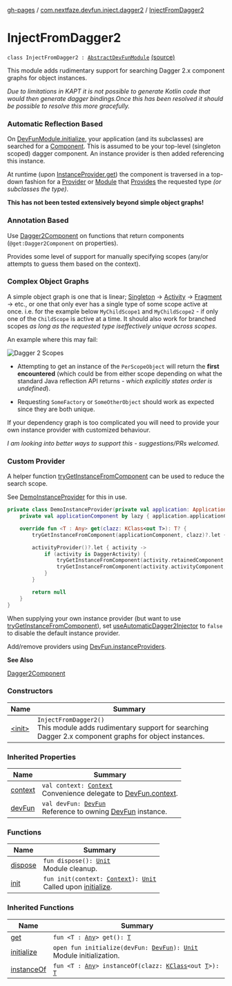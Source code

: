 [gh-pages](../../index.md) / [com.nextfaze.devfun.inject.dagger2](../index.md) / [InjectFromDagger2](./index.md)

# InjectFromDagger2

`class InjectFromDagger2 : `[`AbstractDevFunModule`](../../com.nextfaze.devfun.core/-abstract-dev-fun-module/index.md) [(source)](https://github.com/NextFaze/dev-fun/tree/master/devfun-inject-dagger2/src/main/java/com/nextfaze/devfun/inject/dagger2/Instances.kt#L205)

This module adds rudimentary support for searching Dagger 2.x component graphs for object instances.

*Due to limitations in KAPT it is not possible to generate Kotlin code that would then generate dagger bindings.Once this has been resolved it should be possible to resolve this more gracefully.*

### Automatic Reflection Based

On [DevFunModule.initialize](../../com.nextfaze.devfun.core/-dev-fun-module/initialize.md), your application (and its subclasses) are searched for a [Component](#). This is assumed
to be your top-level (singleton scoped) dagger component. An instance provider is then added referencing this instance.

At runtime (upon [InstanceProvider.get](../../com.nextfaze.devfun.inject/-instance-provider/get.md)) the component is traversed in a top-down fashion for a [Provider](#) or [Module](#)
that [Provides](#) the requested type *(or subclasses the type)*.

**This has not been tested extensively beyond simple object graphs!**

### Annotation Based

Use [Dagger2Component](../../com.nextfaze.devfun.annotations/-dagger2-component/index.md) on functions that return components (`@get:Dagger2Component` on properties).

Provides some level of support for manually specifying scopes (any/or attempts to guess them based on the context).

### Complex Object Graphs

A simple object graph is one that is linear; [Singleton](#) -&gt; [Activity](https://developer.android.com/reference/android/app/Activity.html) -&gt; [Fragment](https://developer.android.com/reference/android/app/Fragment.html) -&gt; etc., or one that only ever
has a single type of some scope active at once. i.e. for the example below `MyChildScope1` and `MyChildScope2` - if
only one of the `ChildScope` is active at a time. It should also work for branched scopes *as long as the requested type iseffectively unique across scopes*.

An example where this may fail:

![Dagger 2 Scopes](https://github.com/NextFaze/dev-fun/raw/gh-pages/assets/uml/dagger2-scopes.png)

* Attempting to get an instance of the `PerScopeObject` will return the **first encountered** (which could be from
either scope depending on what the standard Java reflection API returns - *which explicitly states order is undefined*).

* Requesting `SomeFactory` or `SomeOtherObject` should work as expected since they are both unique.

If your dependency graph is too complicated you will need to provide your own instance provider with customized behaviour.

*I am looking into better ways to support this - suggestions/PRs welcomed.*

### Custom Provider

A helper function [tryGetInstanceFromComponent](../try-get-instance-from-component.md) can be used to reduce the search scope.

See [DemoInstanceProvider](https://github.com/NextFaze/dev-fun/tree/master/demo/src/debug/java/com/nextfaze/devfun/demo/devfun/DevFun.kt#L33) for this in use.

``` kotlin
private class DemoInstanceProvider(private val application: Application, private val activityProvider: ActivityProvider) : InstanceProvider {
    private val applicationComponent by lazy { application.applicationComponent!! }

    override fun <T : Any> get(clazz: KClass<out T>): T? {
        tryGetInstanceFromComponent(applicationComponent, clazz)?.let { return it }

        activityProvider()?.let { activity ->
            if (activity is DaggerActivity) {
                tryGetInstanceFromComponent(activity.retainedComponent, clazz)?.let { return it }
                tryGetInstanceFromComponent(activity.activityComponent, clazz)?.let { return it }
            }
        }

        return null
    }
}
```

When supplying your own instance provider (but want to use [tryGetInstanceFromComponent](../try-get-instance-from-component.md)), set
[useAutomaticDagger2Injector](../use-automatic-dagger2-injector.md) to `false` to disable the default instance provider.

Add/remove providers using [DevFun.instanceProviders](../../com.nextfaze.devfun.core/-dev-fun/instance-providers.md).

**See Also**

[Dagger2Component](../../com.nextfaze.devfun.annotations/-dagger2-component/index.md)

### Constructors

| Name | Summary |
|---|---|
| [&lt;init&gt;](-init-.md) | `InjectFromDagger2()`<br>This module adds rudimentary support for searching Dagger 2.x component graphs for object instances. |

### Inherited Properties

| Name | Summary |
|---|---|
| [context](../../com.nextfaze.devfun.core/-abstract-dev-fun-module/context.md) | `val context: `[`Context`](https://developer.android.com/reference/android/content/Context.html)<br>Convenience delegate to [DevFun.context](../../com.nextfaze.devfun.core/-dev-fun/context.md). |
| [devFun](../../com.nextfaze.devfun.core/-abstract-dev-fun-module/dev-fun.md) | `val devFun: `[`DevFun`](../../com.nextfaze.devfun.core/-dev-fun/index.md)<br>Reference to owning [DevFun](../../com.nextfaze.devfun.core/-dev-fun/index.md) instance. |

### Functions

| Name | Summary |
|---|---|
| [dispose](dispose.md) | `fun dispose(): `[`Unit`](https://kotlinlang.org/api/latest/jvm/stdlib/kotlin/-unit/index.html)<br>Module cleanup. |
| [init](init.md) | `fun init(context: `[`Context`](https://developer.android.com/reference/android/content/Context.html)`): `[`Unit`](https://kotlinlang.org/api/latest/jvm/stdlib/kotlin/-unit/index.html)<br>Called upon [initialize](../../com.nextfaze.devfun.core/-abstract-dev-fun-module/initialize.md). |

### Inherited Functions

| Name | Summary |
|---|---|
| [get](../../com.nextfaze.devfun.core/-abstract-dev-fun-module/get.md) | `fun <T : `[`Any`](https://kotlinlang.org/api/latest/jvm/stdlib/kotlin/-any/index.html)`> get(): `[`T`](../../com.nextfaze.devfun.core/-abstract-dev-fun-module/get.md#T) |
| [initialize](../../com.nextfaze.devfun.core/-abstract-dev-fun-module/initialize.md) | `open fun initialize(devFun: `[`DevFun`](../../com.nextfaze.devfun.core/-dev-fun/index.md)`): `[`Unit`](https://kotlinlang.org/api/latest/jvm/stdlib/kotlin/-unit/index.html)<br>Module initialization. |
| [instanceOf](../../com.nextfaze.devfun.core/-abstract-dev-fun-module/instance-of.md) | `fun <T : `[`Any`](https://kotlinlang.org/api/latest/jvm/stdlib/kotlin/-any/index.html)`> instanceOf(clazz: `[`KClass`](https://kotlinlang.org/api/latest/jvm/stdlib/kotlin.reflect/-k-class/index.html)`<out `[`T`](../../com.nextfaze.devfun.core/-abstract-dev-fun-module/instance-of.md#T)`>): `[`T`](../../com.nextfaze.devfun.core/-abstract-dev-fun-module/instance-of.md#T) |
